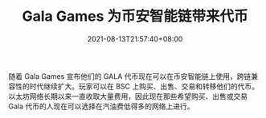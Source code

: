 ﻿---
title: "Gala Games 为币安智能链带来代币"
date: 2021-08-13T21:57:40+08:00
lastmod: 2021-08-13T16:45:40+08:00
draft: false
authors: ["Rosanne"]
description: "随着 Gala Games 宣布他们的 GALA 代币现在可以在币安智能链上使用，跨链兼容性的时代继续扩大。玩家可以在 BSC 上购买、出售、交易和转移他们的代币。以太坊网络长期以来一直收取大量费用，因此现在那些希望购买、出售或交易 Gala 代币的人现在可以选择在汽油费低得多的网络上进行。"
featuredImage: "gala-games-brings-token-to-binance-smart-chain.png"
tags: ["Strategy Game","策略游戏","Play to Earn"]
categories: ["news"]
news: ["策略游戏"]
weight: 
lightgallery: true
pinned: false
recommend: false
recommend1: false
---

随着 Gala Games 宣布他们的 GALA 代币现在可以在币安智能链上使用，跨链兼容性的时代继续扩大。玩家可以在 BSC 上购买、出售、交易和转移他们的代币。以太坊网络长期以来一直收取大量费用，因此现在那些希望购买、出售或交易 Gala 代币的人现在可以选择在汽油费低得多的网络上进行。

<!--more-->

